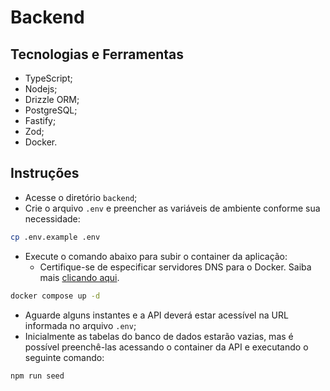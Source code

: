 # Backend

## Tecnologias e Ferramentas

- TypeScript;
- Nodejs;
- Drizzle ORM;
- PostgreSQL;
- Fastify;
- Zod;
- Docker.

## Instruções

- Acesse o diretório `backend`;
- Crie o arquivo `.env` e preencher as variáveis de ambiente conforme sua necessidade:

```bash
cp .env.example .env
```

- Execute o comando abaixo para subir o container da aplicação:
  - Certifique-se de especificar servidores DNS para o Docker. Saiba mais [clicando aqui](https://docs.docker.com/engine/daemon/troubleshoot/#specify-dns-servers-for-docker).

```bash
docker compose up -d
```

- Aguarde alguns instantes e a API deverá estar acessível na URL informada no arquivo `.env`;
- Inicialmente as tabelas do banco de dados estarão vazias, mas é possível preenchê-las acessando o container da API e executando o seguinte comando:

```bash
npm run seed
```
